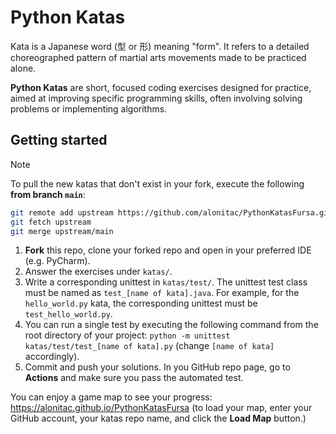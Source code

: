 # Python Katas

Kata is a Japanese word (型 or 形) meaning "form".
It refers to a detailed choreographed pattern of martial arts movements made to be practiced alone.

**Python Katas** are short, focused coding exercises designed for practice, aimed at improving specific programming skills, often involving solving problems or implementing algorithms.

## Getting started

> [!NOTE]
> To pull the new katas that don't exist in your fork, execute the following **from branch `main`**:
> 
> ```bash 
> git remote add upstream https://github.com/alonitac/PythonKatasFursa.git 2>/dev/null
> git fetch upstream
> git merge upstream/main
> ```

1. **Fork** this repo, clone your forked repo and open in your preferred IDE (e.g. PyCharm).
2. Answer the exercises under `katas/`.
3. Write a corresponding unittest in `katas/test/`. The unittest test class must be named as `test_[name of kata].java`.
   For example, for the `hello_world.py` kata, the corresponding unittest must be `test_hello_world.py`.
4. You can run a single test by executing the following command from the root directory of your project: `python -m unittest katas/test/test_[name of kata].py` (change `[name of kata]` accordingly).
5. Commit and push your solutions. In you GitHub repo page, go to **Actions** and make sure you pass the automated test. 

You can enjoy a game map to see your progress: https://alonitac.github.io/PythonKatasFursa (to load your map, enter your GitHub account, your katas repo name, and click the **Load Map** button.)


